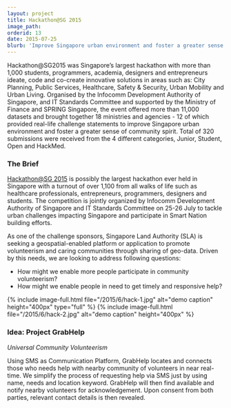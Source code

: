 ```yaml
---
layout: project
title: Hackathon@SG 2015
image_path: 
orderid: 13
date: 2015-07-25
blurb: 'Improve Singapore urban environment and foster a greater sense of community spirit'
---
```

Hackathon@SG2015 was Singapore’s largest hackathon with more than 1,000 students, programmers, academia, designers and entrepreneurs ideate, code and co-create innovative solutions in areas such as: City Planning, Public Services, Healthcare, Safety & Security, Urban Mobility and Urban Living. Organised by the Infocomm Development Authority of Singapore, and IT Standards Committee and supported by the Ministry of Finance and SPRING Singapore, the event offered more than 11,000 datasets and brought together 18 ministries and agencies - 12 of which provided real-life challenge statements to improve Singapore urban environment and foster a greater sense of community spirit. Total of 320 submissions were received from the 4 different categories, Junior, Student, Open and HackMed. 
<!--more-->
### The Brief
[Hackathon@SG ‪2015](https://ideas.ecitizen.gov.sg/a/pages/hackathon-at-sg-2015) is possibly the largest hackathon ever held in Singapore with a turnout of over 1,100 from all walks of life such as healthcare professionals, entrepreneurs, programmers, designers and students. The competition is jointly organized by Infocomm Development Authority of Singapore and IT Standards Committee on 25-26 July‬ to tackle urban challenges impacting Singapore and participate in Smart Nation building efforts. 

As one of the challenge sponsors, Singapore Land Authority (SLA) is seeking a geospatial-enabled platform or application to promote volunteerism and caring communities through sharing of geo-data. Driven by this needs, we are looking to address following questions:

- How might we enable more people participate in community volunteerism?
- How might we enable people in need to get timely and responsive help?

{% include image-full.html file="/2015/6/hack-1.jpg" alt="demo caption" height="400px" type="full" %}
{% include image-full.html file="/2015/6/hack-2.jpg" alt="demo caption" height="400px"  %}

### Idea: Project GrabHelp
*Universal Community Volunteerism*

Using SMS as Communication Platform, GrabHelp locates and connects those who needs help with nearby community of volunteers in near real-time. We simplify the process of requesting help via SMS just by using name, needs and location keyword. GrabHelp will then find available and notify nearby volunteers for acknowledgement. Upon consent from both parties, relevant contact details is then revealed. 


